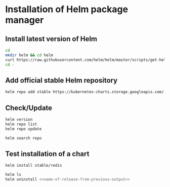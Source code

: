 # Installation of Helm package manager

## Install latest version of Helm

```bash
cd 
mkdir helm && cd helm
curl https://raw.githubusercontent.com/helm/helm/master/scripts/get-helm-3 | bash
cd -
```

## Add official stable Helm repository

```bash
helm repo add stable https://kubernetes-charts.storage.googleapis.com/
```

## Check/Update

```bash
helm version
helm repo list
helm repo update

helm search repo
```

## Test installation of a chart

```bash
helm install stable/redis

helm ls
helm uninstall <<name-of-release-from-previous-output>>
```
